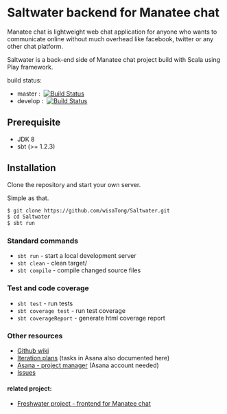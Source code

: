 # Saltwater backend for Manatee chat

Manatee chat is lightweight web chat application for anyone who wants to communicate online without much overhead 
like facebook, twitter or any other chat platform.

Saltwater is a back-end side of Manatee chat project build with Scala using Play framework.

build status:
   * master : &nbsp;[![Build Status](https://travis-ci.com/wisaTong/Saltwater.svg?branch=master)](https://travis-ci.com/wisaTong/Saltwater)
   * develop : &nbsp;[![Build Status](https://travis-ci.com/wisaTong/Saltwater.svg?branch=develop)](https://travis-ci.com/wisaTong/Saltwater)

## Prerequisite
   * JDK 8
   * sbt (>= 1.2.3)

## Installation
Clone the repository and start your own server.

Simple as that.

```bash
$ git clone https://github.com/wisaTong/Saltwater.git
$ cd Saltwater   
$ sbt run

```

### Standard commands
   * `sbt run` - start a local development server
   * `sbt clean` - clean target/
   * `sbt compile` - compile changed source files
### Test and code coverage
   * `sbt test` - run tests
   * `sbt coverage test` - run test coverage
   * `sbt coverageReport` - generate html coverage report

### Other resources
* [Github wiki](https://github.com/wisaTong/Saltwater/wiki)
* [Iteration plans](https://github.com/wisaTong/Saltwater/wiki/Iteration-plans) (tasks in Asana also documented here)
* [Asana - project manager]() (Asana account needed)
* [Issues](https://github.com/wisaTong/Saltwater/issues)

#### related project:
* [Freshwater project - frontend for Manatee chat](https://github.com/wisaTong/Freshwater)

